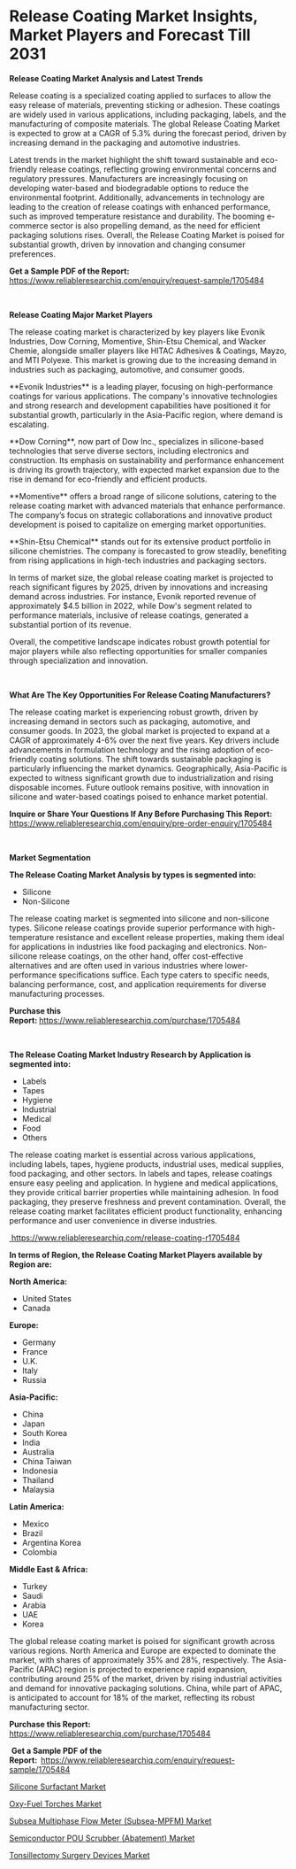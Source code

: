 <p><h1>Release Coating Market Insights, Market Players and Forecast Till 2031</h1></p><p><strong>Release Coating Market Analysis and Latest Trends</strong></p>
<p><p>Release coating is a specialized coating applied to surfaces to allow the easy release of materials, preventing sticking or adhesion. These coatings are widely used in various applications, including packaging, labels, and the manufacturing of composite materials. The global Release Coating Market is expected to grow at a CAGR of 5.3% during the forecast period, driven by increasing demand in the packaging and automotive industries. </p><p>Latest trends in the market highlight the shift toward sustainable and eco-friendly release coatings, reflecting growing environmental concerns and regulatory pressures. Manufacturers are increasingly focusing on developing water-based and biodegradable options to reduce the environmental footprint. Additionally, advancements in technology are leading to the creation of release coatings with enhanced performance, such as improved temperature resistance and durability. The booming e-commerce sector is also propelling demand, as the need for efficient packaging solutions rises. Overall, the Release Coating Market is poised for substantial growth, driven by innovation and changing consumer preferences.</p></p>
<p><strong>Get a Sample PDF of the Report:&nbsp;</strong> <a href="https://www.reliableresearchiq.com/enquiry/request-sample/1705484?utm_campaign=1780&utm_medium=2&utm_source=Github&utm_content=ia&utm_term=21102024&utm_id=release-coating">https://www.reliableresearchiq.com/enquiry/request-sample/1705484</a></p>
<p>&nbsp;</p>
<p><strong>Release Coating Major Market Players</strong></p>
<p><p>The release coating market is characterized by key players like Evonik Industries, Dow Corning, Momentive, Shin-Etsu Chemical, and Wacker Chemie, alongside smaller players like HITAC Adhesives & Coatings, Mayzo, and MTI Polyexe. This market is growing due to the increasing demand in industries such as packaging, automotive, and consumer goods.</p><p>**Evonik Industries** is a leading player, focusing on high-performance coatings for various applications. The company's innovative technologies and strong research and development capabilities have positioned it for substantial growth, particularly in the Asia-Pacific region, where demand is escalating.</p><p>**Dow Corning**, now part of Dow Inc., specializes in silicone-based technologies that serve diverse sectors, including electronics and construction. Its emphasis on sustainability and performance enhancement is driving its growth trajectory, with expected market expansion due to the rise in demand for eco-friendly and efficient products.</p><p>**Momentive** offers a broad range of silicone solutions, catering to the release coating market with advanced materials that enhance performance. The company’s focus on strategic collaborations and innovative product development is poised to capitalize on emerging market opportunities.</p><p>**Shin-Etsu Chemical** stands out for its extensive product portfolio in silicone chemistries. The company is forecasted to grow steadily, benefiting from rising applications in high-tech industries and packaging sectors.</p><p>In terms of market size, the global release coating market is projected to reach significant figures by 2025, driven by innovations and increasing demand across industries. For instance, Evonik reported revenue of approximately $4.5 billion in 2022, while Dow's segment related to performance materials, inclusive of release coatings, generated a substantial portion of its revenue.</p><p>Overall, the competitive landscape indicates robust growth potential for major players while also reflecting opportunities for smaller companies through specialization and innovation.</p></p>
<p>&nbsp;</p>
<p><strong>What Are The Key Opportunities For Release Coating Manufacturers?</strong></p>
<p><p>The release coating market is experiencing robust growth, driven by increasing demand in sectors such as packaging, automotive, and consumer goods. In 2023, the global market is projected to expand at a CAGR of approximately 4-6% over the next five years. Key drivers include advancements in formulation technology and the rising adoption of eco-friendly coating solutions. The shift towards sustainable packaging is particularly influencing the market dynamics. Geographically, Asia-Pacific is expected to witness significant growth due to industrialization and rising disposable incomes. Future outlook remains positive, with innovation in silicone and water-based coatings poised to enhance market potential.</p></p>
<p><strong>Inquire or Share Your Questions If Any Before Purchasing This Report:</strong> <a href="https://www.reliableresearchiq.com/enquiry/pre-order-enquiry/1705484?utm_campaign=1780&utm_medium=2&utm_source=Github&utm_content=ia&utm_term=21102024&utm_id=release-coating">https://www.reliableresearchiq.com/enquiry/pre-order-enquiry/1705484</a></p>
<p>&nbsp;</p>
<p><strong>Market Segmentation</strong></p>
<p><strong>The Release Coating Market Analysis by types is segmented into:</strong></p>
<p><ul><li>Silicone</li><li>Non-Silicone</li></ul></p>
<p><p>The release coating market is segmented into silicone and non-silicone types. Silicone release coatings provide superior performance with high-temperature resistance and excellent release properties, making them ideal for applications in industries like food packaging and electronics. Non-silicone release coatings, on the other hand, offer cost-effective alternatives and are often used in various industries where lower-performance specifications suffice. Each type caters to specific needs, balancing performance, cost, and application requirements for diverse manufacturing processes.</p></p>
<p><strong>Purchase this Report:&nbsp;</strong><a href="https://www.reliableresearchiq.com/purchase/1705484?utm_campaign=1780&utm_medium=2&utm_source=Github&utm_content=ia&utm_term=21102024&utm_id=release-coating">https://www.reliableresearchiq.com/purchase/1705484</a></p>
<p>&nbsp;</p>
<p><strong>The Release Coating Market Industry Research by Application is segmented into:</strong></p>
<p><ul><li>Labels</li><li>Tapes</li><li>Hygiene</li><li>Industrial</li><li>Medical</li><li>Food</li><li>Others</li></ul></p>
<p><p>The release coating market is essential across various applications, including labels, tapes, hygiene products, industrial uses, medical supplies, food packaging, and other sectors. In labels and tapes, release coatings ensure easy peeling and application. In hygiene and medical applications, they provide critical barrier properties while maintaining adhesion. In food packaging, they preserve freshness and prevent contamination. Overall, the release coating market facilitates efficient product functionality, enhancing performance and user convenience in diverse industries.</p></p>
<p><a href="https://www.reliableresearchiq.com/release-coating-r1705484?utm_campaign=1780&utm_medium=2&utm_source=Github&utm_content=ia&utm_term=21102024&utm_id=release-coating">&nbsp;https://www.reliableresearchiq.com/release-coating-r1705484</a></p>
<p><strong>In terms of Region, the Release Coating Market Players available by Region are:</strong></p>
<p>
    <p> <strong> North America: </strong>
        <ul>
            <li>United States</li>
            <li>Canada</li>
        </ul>
        </p> 
    <p> <strong> Europe: </strong>
        <ul>
            <li>Germany</li>
            <li>France</li>
            <li>U.K.</li>
            <li>Italy</li>
            <li>Russia</li>
        </ul>
        </p> 
    <p> <strong> Asia-Pacific: </strong>
        <ul>
            <li>China</li>
            <li>Japan</li>
            <li>South Korea</li>
            <li>India</li>
            <li>Australia</li>
            <li>China Taiwan</li>
            <li>Indonesia</li>
            <li>Thailand</li>
            <li>Malaysia</li>
        </ul>
        </p> 
    <p> <strong> Latin America: </strong>
        <ul>
            <li>Mexico</li>
            <li>Brazil</li>
            <li>Argentina Korea</li>
            <li>Colombia</li>
        </ul>
        </p> 
    <p> <strong> Middle East & Africa: </strong>
        <ul>
            <li>Turkey</li>
            <li>Saudi</li>
            <li>Arabia</li>
            <li>UAE</li>
            <li>Korea</li>
        </ul>
    </p>
    </p>
<p><p>The global release coating market is poised for significant growth across various regions. North America and Europe are expected to dominate the market, with shares of approximately 35% and 28%, respectively. The Asia-Pacific (APAC) region is projected to experience rapid expansion, contributing around 25% of the market, driven by rising industrial activities and demand for innovative packaging solutions. China, while part of APAC, is anticipated to account for 18% of the market, reflecting its robust manufacturing sector.</p></p>
<p><strong>Purchase this Report: </strong><a href="https://www.reliableresearchiq.com/purchase/1705484?utm_campaign=1780&utm_medium=2&utm_source=Github&utm_content=ia&utm_term=21102024&utm_id=release-coating">https://www.reliableresearchiq.com/purchase/1705484</a></p>
<p>&nbsp;<strong>Get a Sample PDF of the Report:&nbsp;&nbsp;</strong><a href="https://www.reliableresearchiq.com/enquiry/request-sample/1705484?utm_campaign=1780&utm_medium=2&utm_source=Github&utm_content=ia&utm_term=21102024&utm_id=release-coating">https://www.reliableresearchiq.com/enquiry/request-sample/1705484</a></p>
<p><strong></strong></p>
<p><p><a href="https://github.com/ygfu6u/Market-Research-Report-List-1/blob/main/silicone-surfactant-market.md?utm_campaign=1780&utm_medium=2&utm_source=Github&utm_content=ia&utm_term=21102024&utm_id=release-coating">Silicone Surfactant Market</a></p><p><a href="https://www.linkedin.com/pulse/emerging-oxy-fuel-torches-market-opportunities-analysis-w6lxf?utm_campaign=1780&utm_medium=2&utm_source=Github&utm_content=ia&utm_term=21102024&utm_id=release-coating">Oxy-Fuel Torches Market</a></p><p><a href="https://www.linkedin.com/pulse/pioneering-growth-analyzing-global-subsea-multiphase-flow-meter-emccf?utm_campaign=1780&utm_medium=2&utm_source=Github&utm_content=ia&utm_term=21102024&utm_id=release-coating">Subsea Multiphase Flow Meter (Subsea-MPFM) Market</a></p><p><a href="https://www.linkedin.com/pulse/semiconductor-pou-scrubber-abatement-market-investigation-vhcff?utm_campaign=1780&utm_medium=2&utm_source=Github&utm_content=ia&utm_term=21102024&utm_id=release-coating">Semiconductor POU Scrubber (Abatement) Market</a></p><p><a href="https://www.linkedin.com/pulse/comprehensive-tonsillectomy-surgery-devices-market-report-aciof?utm_campaign=1780&utm_medium=2&utm_source=Github&utm_content=ia&utm_term=21102024&utm_id=release-coating">Tonsillectomy Surgery Devices Market</a></p></p>